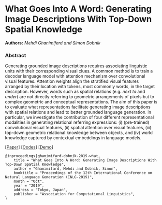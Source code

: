 # What Goes Into A Word: Generating Image Descriptions With Top-Down Spatial Knowledge
**Authors:** *Mehdi Ghanimifard and Simon Dobnik*

### Abstract

Generating grounded image descriptions requires associating linguistic units with their corresponding visual clues.
A common method is to train a decoder language model with attention mechanism over convolutional visual features.
Attention weights align
the stratified visual features
arranged by their location with tokens, most commonly words, in the target description.
However,
words such as
spatial relations (e.g. *next to* and *under*) are not directly referring to geometric arrangements of pixels but to complex geometric and conceptual representations.
The aim of this paper is to evaluate what representations facilitate generating image descriptions with spatial relations and lead to better grounded language generation.
In particular, we investigate the contribution of four different representational modalities in generating relational referring expressions:
(i) (pre-trained) convolutional visual features, (ii) spatial attention over visual features, (iii) top-down geometric relational knowledge between objects, and (iv) world knowledge captured by contextual embeddings in language models.


[[Paper](https://www.inlg2019.com/assets/papers/143_Paper.pdf)] 
[[Codes](https://github.com/GU-CLASP/generate_spatial_descriptions/tree/master/codes)]
[[Demo](https://gu-clasp.github.io/generate_spatial_descriptions/demo/)]

```
@inproceedings{ghanimifard-dobnik-2019-what,
    title = "What Goes Into A Word: Generating Image Descriptions With Top-Down Spatial Knowledge",
    author = "Ghanimifard, Mehdi and Dobnik, Simon",
    booktitle = "Proceedings of the 12th International Conference on Natural Language Generation (INLG-2019)",
    month = "Oct",
    year = "2019",
    address = "Tokyo, Japan",
    publisher = "Association for Computational Linguistics",
}
```
